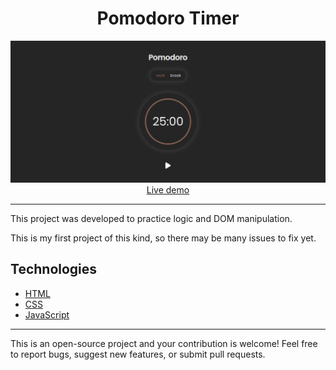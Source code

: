 # <h1 style="text-align: center;">Pomodoro Timer </h1>

<center> 
  <img src="github/gitIMG.jpeg">
  <br>
  <a href="https://rodriguesgabriels.github.io/Pomodoro-Timer/" target="_blank">Live demo</a>
</center>

---

This project was developed to practice logic and DOM manipulation.

This is my first project of this kind, so there may be many issues to fix yet.

## Technologies

* [HTML](https://developer.mozilla.org/pt-BR/docs/Web/HTML)
* [CSS](https://developer.mozilla.org/pt-BR/docs/Web/CSS)
* [JavaScript](https://developer.mozilla.org/pt-BR/docs/Web/JavaScript)

---

This is an open-source project and your contribution is welcome! Feel free to report bugs, suggest new features, or submit pull requests.

